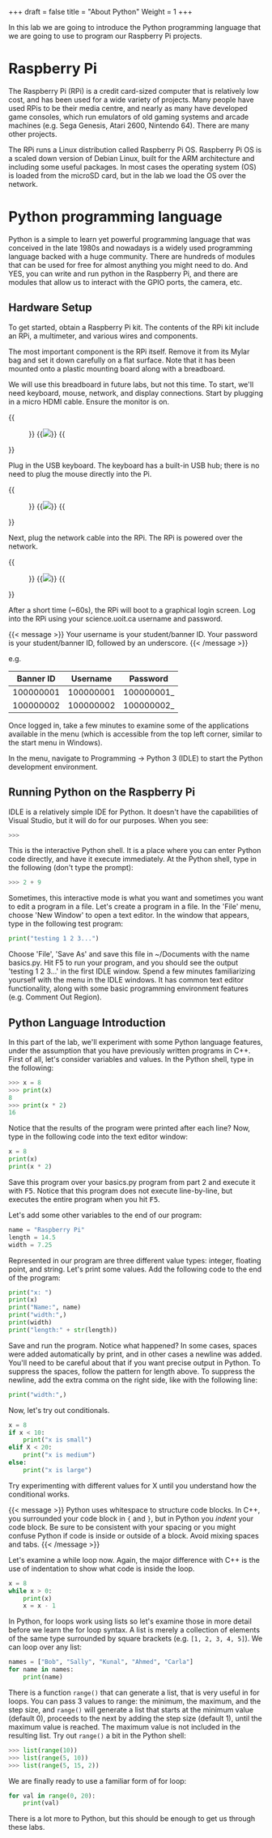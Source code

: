 +++
draft = false
title = "About Python"
Weight = 1
+++

In this lab we are going to introduce the Python programming language that we are going to use to program our Raspberry Pi projects.

# Raspberry Pi
The Raspberry Pi (RPi) is a credit card-sized computer that is relatively low cost, and has been used for a wide variety of projects.  Many people have used RPis to be their media centre, and nearly as many have developed game consoles, which run emulators of old gaming systems and arcade machines (e.g. Sega Genesis, Atari 2600, Nintendo 64).  There are many other projects.

The RPi runs a Linux distribution called Raspberry Pi OS.  Raspberry Pi OS is a scaled down version of Debian Linux, built for the ARM architecture and including some useful packages.  In most cases the operating system (OS) is loaded from the microSD card, but in the lab we load the OS over the network.

# Python programming language
Python is a simple to learn yet powerful programming language that was conceived in the late 1980s and nowadays is a widely used programming language backed with a huge community. There are hundreds of modules that can be used for free for almost anything you might need to do. And YES, you can write and run python in the Raspberry Pi, and there are modules that allow us to interact with the GPIO ports, the camera, etc.

## Hardware Setup

To get started, obtain a Raspberry Pi kit.  The contents of the RPi kit include an RPi, a multimeter, and various wires and components.

The most important component is the RPi itself.  Remove it from its Mylar bag and set it down carefully on a flat surface.  Note that it has been mounted onto a plastic mounting board along with a breadboard.

We will use this breadboard in future labs, but not this time.  To start, we'll need keyboard, mouse, network, and display connections.  Start by plugging in a micro HDMI cable.  Ensure the monitor is on.

{{<figure caption="Micro HDMI cable inserted">}}
{{<img src="1_hdmi.jpg">}}
{{</figure>}}

Plug in the USB keyboard.  The keyboard has a built-in USB hub; there is no need to plug the mouse directly into the Pi.

{{<figure caption="USB &amp; network cable inserted">}}
{{<img src="2_net.jpg">}}
{{</figure>}}

Next, plug the network cable into the RPi.  The RPi is powered over the network.

{{<figure caption="Raspberry Pi 4 Model B wired">}}
{{<img src="connected_pi_closeup.jpg">}}
{{</figure>}}

After a short time (~60s), the RPi will boot to a graphical login screen.  Log into the RPi using your science.uoit.ca username and password.

{{< message >}}
Your username is your student/banner ID.  Your password is your student/banner ID, followed by an underscore.
{{< /message >}}

e.g.

Banner ID | Username  | Password
--------- | --------- | --------
100000001 | 100000001 | 100000001_
100000002 | 100000002 | 100000002_

Once logged in, take a few minutes to examine some of the applications available in the menu (which is accessible from the top left corner, similar to the start menu in Windows).

In the menu, navigate to Programming -> Python 3 (IDLE) to start the Python development environment.

## Running Python on the Raspberry Pi
IDLE is a relatively simple IDE for Python.  It doesn't have the capabilities of Visual Studio, but it will do for our purposes.  When you see:

```python
>>> 
```

This is the interactive Python shell.  It is a place where you can enter Python code directly, and have it execute immediately.  At the Python shell, type in the following (don't type the prompt):

```python
>>> 2 + 9
```

Sometimes, this interactive mode is what you want and sometimes you want to edit a program in a file.  Let's create a program in a file.  In the 'File' menu, choose 'New Window' to open a text editor.  In the window that appears, type in the following test program:

```python
print("testing 1 2 3...")
```

Choose 'File', 'Save As' and save this file in ~/Documents with the name basics.py.  Hit F5 to run your program, and you should see the output 'testing 1 2 3...' in the first IDLE window.  Spend a few minutes familiarizing yourself with the menu in the IDLE windows.  It has common text editor functionality, along with some basic programming environment features (e.g. Comment Out Region).

## Python Language Introduction
In this part of the lab, we'll experiment with some Python language features, under the assumption that you have previously written programs in C++.  First of all, let's consider variables and values.  In the Python shell, type in the following:

```python
>>> x = 8
>>> print(x)
8
>>> print(x * 2)
16
```

Notice that the results of the program were printed after each line?  Now, type in the following code into the text editor window:

```python
x = 8
print(x)
print(x * 2)
```

Save this program over your basics.py program from part 2 and execute it with <kbd>F5</kbd>.  Notice that this program does not execute line-by-line, but executes the entire program when you hit <kbd>F5</kbd>.

Let's add some other variables to the end of our program:

```python
name = "Raspberry Pi"
length = 14.5
width = 7.25
```

Represented in our program are three different value types: integer, floating point, and string.  Let's print some values.  Add the following code to the end of the program:

```python
print("x: ")
print(x)
print("Name:", name)
print("width:",)
print(width)
print("length:" + str(length))
```

Save and run the program.  Notice what happened?  In some cases, spaces were added automatically by print, and in other cases a newline was added.  You'll need to be careful about that if you want precise output in Python.  To suppress the spaces, follow the pattern for length above.  To suppress the newline, add the extra comma on the right side, like with the following line:

```python
print("width:",)
```

Now, let's try out conditionals.

```python
x = 8
if x < 10:
    print("x is small")
elif X < 20:
    print("x is medium")
else:
    print("x is large")
```

Try experimenting with different values for X until you understand how the conditional works.

{{< message >}}
Python uses whitespace to structure code blocks.  In C++, you surrounded your code block in `{` and `}`, but in Python you _indent_ your code block.  Be sure to be consistent with your spacing or you might confuse Python if code is inside or outside of a block.  Avoid mixing spaces and tabs.
{{< /message >}}

Let's examine a while loop now.  Again, the major difference with C++ is the use of indentation to show what code is inside the loop.

```python
x = 8
while x > 0:
    print(x)
    x = x - 1
```

In Python, for loops work using lists so let's examine those in more detail before we learn the for loop syntax.  A list is merely a collection of elements of the same type surrounded by square brackets (e.g. `[1, 2, 3, 4, 5]`).  We can loop over any list:

```python
names = ["Bob", "Sally", "Kunal", "Ahmed", "Carla"]
for name in names:
    print(name)
```

There is a function `range()` that can generate a list, that is very useful in for loops.  You can pass 3 values to range:  the minimum, the maximum, and the step size, and `range()` will generate a list that starts at the minimum value (default 0), proceeds to the next by adding the step size (default 1), until the maximum value is reached.  The maximum value is not included in the resulting list.  Try out `range()` a bit in the Python shell:
	
```python
>>> list(range(10))
>>> list(range(5, 10))
>>> list(range(5, 15, 2))
```

We are finally ready to use a familiar form of for loop:

```python
for val in range(0, 20):
    print(val)
```

There is a lot more to Python, but this should be enough to get us through these labs.
